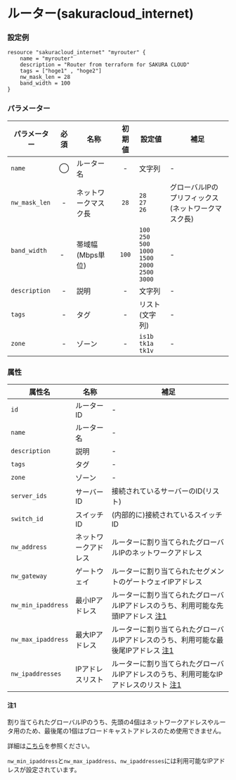 # ルーター(sakuracloud_internet)

### 設定例

```
resource "sakuracloud_internet" "myrouter" {
    name = "myrouter"
    description = "Router from terraform for SAKURA CLOUD"
    tags = ["hoge1" , "hoge2"]
    nw_mask_len = 28
    band_width = 100
}
```

### パラメーター

|パラメーター         |必須  |名称                |初期値     |設定値                    |補足                                          |
|-------------------|:---:|--------------------|:--------:|------------------------|----------------------------------------------|
| `name`            | ◯   | ルーター名           | -        | 文字列                  | - |
| `nw_mask_len`     | -   | ネットワークマスク長  | `28` | `28`<br />`27`<br />`26` | グローバルIPのプリフィックス(ネットワークマスク長) |
| `band_width`      | -   | 帯域幅(Mbps単位)  | `100` | `100`<br />`250`<br />`500`<br />`1000`<br />`1500`<br />`2000`<br />`2500`<br />`3000` | - |
| `description`     | -   | 説明  | - | 文字列 | - |
| `tags`            | -   | タグ | - | リスト(文字列) | - |
| `zone`            | -   | ゾーン | - | `is1b`<br />`tk1a`<br />`tk1v` | - |

### 属性

|属性名                | 名称                    | 補足                                        |
|---------------------|------------------------|--------------------------------------------|
| `id`                | ルーターID               | -                                          |
| `name`              | ルーター名               | -                                          |
| `description`       | 説明                    | -                                          |
| `tags`              | タグ                    | -                                          |
| `zone`              | ゾーン                  | -                                          |
| `server_ids`         | サーバーID              | 接続されているサーバーのID(リスト)             |
| `switch_id`          | スイッチID              | (内部的に)接続されているスイッチID              |
| `nw_address`         | ネットワークアドレス      | ルーターに割り当てられたグローバルIPのネットワークアドレス |
| `nw_gateway`         | ゲートウェイ             | ルーターに割り当てられたセグメントのゲートウェイIPアドレス |
| `nw_min_ipaddress`   | 最小IPアドレス           | ルーターに割り当てられたグローバルIPアドレスのうち、利用可能な先頭IPアドレス [注1](#ルーター-sakuracloud_internet_属性_注1) |
| `nw_max_ipaddress`   | 最大IPアドレス           | ルーターに割り当てられたグローバルIPアドレスのうち、利用可能な最後尾IPアドレス [注1](#ルーター-sakuracloud_internet_属性_注1) |
| `nw_ipaddresses`     | IPアドレスリスト         | ルーターに割り当てられたグローバルIPアドレスのうち、利用可能なIPアドレスのリスト [注1](#ルーター-sakuracloud_internet_属性_注1)|

#### 注1

割り当てられたグローバルIPのうち、先頭の4個はネットワークアドレスやルータ用のため、最後尾の1個はブロードキャストアドレスのため使用できません。

詳細は[こちら](http://cloud-news.sakura.ad.jp/faq_top/faq/#H004)を参照ください。

`nw_min_ipaddress`と`nw_max_ipaddress`、`nw_ipaddresses`には利用可能なIPアドレスが設定されています。
